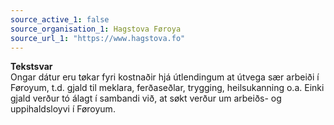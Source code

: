 ```yaml
---
source_active_1: false
source_organisation_1: Hagstova Føroya
source_url_1: "https://www.hagstova.fo"
---
```

<b>Tekstsvar</b>  
Ongar dátur eru tøkar fyri kostnaðir hjá útlendingum at útvega sær arbeiði í Føroyum, t.d. gjald til meklara, ferðaseðlar, trygging, heilsukanning o.a. Einki gjald verður tó álagt í sambandi við, at søkt verður um arbeiðs- og uppihaldsloyvi í Føroyum.
